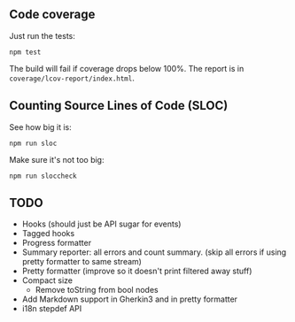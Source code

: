 ## Code coverage

Just run the tests:

    npm test

The build will fail if coverage drops below 100%.
The report is in `coverage/lcov-report/index.html`.

## Counting Source Lines of Code (SLOC)

See how big it is:

    npm run sloc

Make sure it's not too big:

    npm run sloccheck

## TODO

* Hooks (should just be API sugar for events)
* Tagged hooks
* Progress formatter
* Summary reporter: all errors and count summary. (skip all errors if using pretty formatter to same stream)
* Pretty formatter (improve so it doesn't print filtered away stuff)
* Compact size
  * Remove toString from bool nodes
* Add Markdown support in Gherkin3 and in pretty formatter
* i18n stepdef API